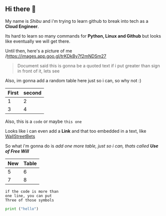 ## Hi there 👋

My name is *Shibu* and i'm trying to learn github to break into tech as a **Cloud Engineer**. 

Its hard to learn so many commands for **Python, Linux and Github** but looks like eventually we will get there.

Until then, here's a picture of me /https://images.app.goo.gl/trKDkBy7f2mNDSm27

> Document said this is gonna be a quoted text if i put greater than sign in front of it, lets see

Also, im gonna add a random table here just so i can, so why not :)

First|second
-|-
1|2
3|4

Also, this is a `code` or maybe `this one`

Looks like i can even add a **Link** and that too embedded in a text, like [WallStreetBets](https://www.reddit.com/r/wallstreetbets/)

So what i'm gonna do is *add one more table, just so i can, thats called **Use of Free Will***

New|Table
-|-
5|6
7|8

```Now the document says
if the code is more than
one line, you can put
Three of those symbols
```
```python
print ("hello")
```

<!--
**shivam6744/shivam6744** is a ✨ _special_ ✨ repository because its `README.md` (this file) appears on your GitHub profile.

Here are some ideas to get you started:

- 🔭 I’m currently working on ...
- 🌱 I’m currently learning ...
- 👯 I’m looking to collaborate on ...
- 🤔 I’m looking for help with ...
- 💬 Ask me about ...
- 📫 How to reach me: ...
- 😄 Pronouns: ...
- ⚡ Fun fact: ...
-->
